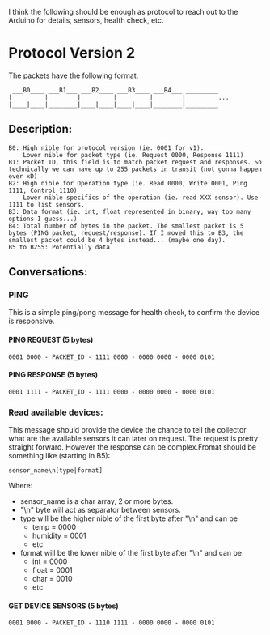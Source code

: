 I think the following should be enough as protocol to reach out to the Arduino for details, sensors, health check, etc.

# Protocol Version 2

The packets have the following format:

```
 ___B0____ ___B1___ ___B2____ ___B3____ ___B4___ _________
|         |        |         |         |        |         ...
|____|____|________|____|____|____|____|________|_________
```

## Description:

```
B0: High nible for protocol version (ie. 0001 for v1).
    Lower nible for packet type (ie. Request 0000, Response 1111)
B1: Packet ID, this field is to match packet request and responses. So technically we can have up to 255 packets in transit (not gonna happen ever xD)
B2: High nible for Operation type (ie. Read 0000, Write 0001, Ping 1111, Control 1110)
    Lower nible specifics of the operation (ie. read XXX sensor). Use 1111 to list sensors.
B3: Data format (ie. int, float represented in binary, way too many options I guess...)
B4: Total number of bytes in the packet. The smallest packet is 5 bytes (PING packet, request/response). If I moved this to B3, the smallest packet could be 4 bytes instead... (maybe one day).
B5 to B255: Potentially data
```

## Conversations:

### PING

This is a simple ping/pong message for health check, to confirm the device is responsive.

#### PING REQUEST (5 bytes)
```
0001 0000 - PACKET_ID - 1111 0000 - 0000 0000 - 0000 0101
```
#### PING RESPONSE (5 bytes)
```
0001 1111 - PACKET_ID - 1111 0000 - 0000 0000 - 0000 0101
```
### Read available devices:

This message should provide the device the chance to tell the collector what are the available sensors it can later on request. The request is pretty straight forward.
However the response can be complex.Fromat should be something like (starting in B5):

```
sensor_name\n[type|format]
```
Where:

* sensor_name is a char array, 2 or more bytes.
* "\n" byte will act as separator between sensors.
* type will be the higher nible of the first byte after "\n" and can be
  * temp = 0000
  * humidity = 0001
  * etc
* format will be the lower nible of the first byte after "\n" and can be
  * int = 0000
  * float = 0001
  * char = 0010
  * etc

#### GET DEVICE SENSORS (5 bytes)
```
0001 0000 - PACKET_ID - 1110 1111 - 0000 0000 - 0000 0101
```
